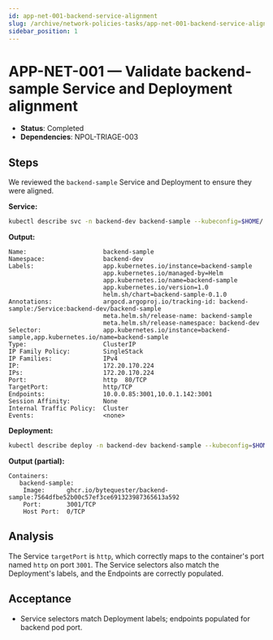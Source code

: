 ```yaml
---
id: app-net-001-backend-service-alignment
slug: /archive/network-policies-tasks/app-net-001-backend-service-alignment
sidebar_position: 1
---
```


# APP-NET-001 — Validate backend-sample Service and Deployment alignment

- **Status**: Completed
- **Dependencies**: NPOL-TRIAGE-003

## Steps

We reviewed the `backend-sample` Service and Deployment to ensure they were aligned.

**Service:**

```bash title="Describe backend-sample service"
kubectl describe svc -n backend-dev backend-sample --kubeconfig=$HOME/.kube/config
```

**Output:**

```
Name:                     backend-sample
Namespace:                backend-dev
Labels:                   app.kubernetes.io/instance=backend-sample
                          app.kubernetes.io/managed-by=Helm
                          app.kubernetes.io/name=backend-sample
                          app.kubernetes.io/version=1.0
                          helm.sh/chart=backend-sample-0.1.0
Annotations:              argocd.argoproj.io/tracking-id: backend-sample:/Service:backend-dev/backend-sample
                          meta.helm.sh/release-name: backend-sample
                          meta.helm.sh/release-namespace: backend-dev
Selector:                 app.kubernetes.io/instance=backend-sample,app.kubernetes.io/name=backend-sample
Type:                     ClusterIP
IP Family Policy:         SingleStack
IP Families:              IPv4
IP:                       172.20.170.224
IPs:                      172.20.170.224
Port:                     http  80/TCP
TargetPort:               http/TCP
Endpoints:                10.0.0.85:3001,10.0.1.142:3001
Session Affinity:         None
Internal Traffic Policy:  Cluster
Events:                   <none>
```

**Deployment:**

```bash title="Describe backend-sample deployment"
kubectl describe deploy -n backend-dev backend-sample --kubeconfig=$HOME/.kube/config
```

**Output (partial):**

```
Containers:
   backend-sample:
    Image:      ghcr.io/bytequester/backend-sample:7564dfbe52b00c57ef3ce691323987365613a592
    Port:       3001/TCP
    Host Port:  0/TCP
```

## Analysis

The Service `targetPort` is `http`, which correctly maps to the container's port named `http` on port `3001`. The Service selectors also match the Deployment's labels, and the Endpoints are correctly populated.

## Acceptance

- Service selectors match Deployment labels; endpoints populated for backend pod port.
